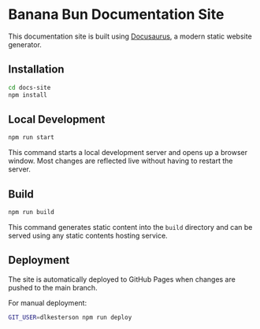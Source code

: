 # Banana Bun Documentation Site

This documentation site is built using [Docusaurus](https://docusaurus.io/), a modern static website generator.

## Installation

```bash
cd docs-site
npm install
```

## Local Development

```bash
npm run start
```

This command starts a local development server and opens up a browser window. Most changes are reflected live without having to restart the server.

## Build

```bash
npm run build
```

This command generates static content into the `build` directory and can be served using any static contents hosting service.

## Deployment

The site is automatically deployed to GitHub Pages when changes are pushed to the main branch.

For manual deployment:

```bash
GIT_USER=dlkesterson npm run deploy
```
